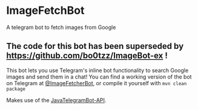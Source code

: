 # ImageFetchBot
A telegram bot to fetch images from Google

## The code for this bot has been superseded by https://github.com/bo0tzz/ImageBot-ex !

This bot lets you use Telegram's inline bot functionality to search Google images and send them in a chat!
You can find a working version of the bot on Telegram at [@ImageFetcherBot](http://t.me/imagefetcherbot),
or compile it yourself with `mvn clean package`

Makes use of the [JavaTelegramBot-API](https://github.com/zackpollard/JavaTelegramBot-API).
